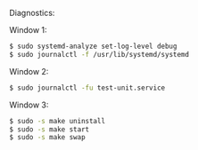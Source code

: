 Diagnostics:

Window 1:
```bash
$ sudo systemd-analyze set-log-level debug
$ sudo journalctl -f /usr/lib/systemd/systemd
```

Window 2:
```bash
$ sudo journalctl -fu test-unit.service
```

Window 3:
```bash
$ sudo -s make uninstall
$ sudo -s make start
$ sudo -s make swap
```